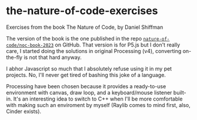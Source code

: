 # the-nature-of-code-exercises
Exercises from the book The Nature of Code, by Daniel Shiffman

The version of the book is the one published in the repo [`nature-of-code/noc-book-2023`](https://github.com/nature-of-code/noc-book-2023) on GitHub.
That version is for P5.js but I don't really care, I started doing the solutions in original Processing (v4), converting on-the-fly is not that hard anyway.

I abhor Javascript so much that I absolutely refuse using it in my pet projects.
No, I'll never get tired of bashing this joke of a language.

Processing have been chosen because it provides a ready-to-use environment with canvas, draw loop, and a keyboard/mouse listener built-in.
It's an interesting idea to switch to C++ when I'll be more comfortable with making such an enviroment by myself (Raylib comes to mind first, also, Cinder exists).
